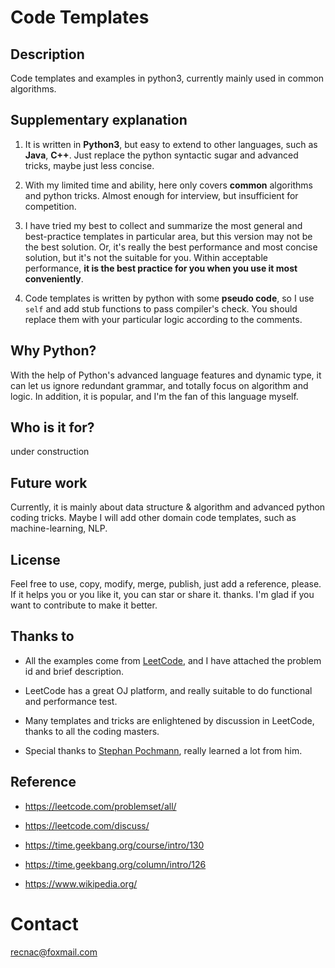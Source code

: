 # Code Templates



## Description

Code templates and examples in python3, currently mainly used in common algorithms.




## Supplementary explanation
1. It is written in **Python3**, but easy to extend to other languages, such as **Java**, **C++**. Just replace the python syntactic sugar and advanced tricks, maybe just less concise.

2. With my limited time and ability, here only covers **common** algorithms and python tricks. Almost enough for interview, but insufficient for competition.

3. I have tried my best to collect and summarize the most general and best-practice templates in particular area, but this version may not be the best solution. Or, it's really the best performance and most concise solution, but it's not the suitable for you. Within acceptable performance, **it is the best practice for you when you use it most conveniently**. 

4. Code templates is written by python with some **pseudo code**, so I use `self` and add stub functions to pass compiler's check. You should replace them with your particular logic according to the comments.



## Why Python?
With the help of Python's advanced language features and dynamic type, it can let us ignore redundant grammar, and totally focus on algorithm and logic.
In addition, it is popular, and I'm the fan of this language myself.




## Who is it for?

under construction



## Future work

Currently, it is mainly about data structure & algorithm and advanced python coding tricks. Maybe I will add other domain code templates, such as machine-learning, NLP.



## License

Feel free to use, copy, modify, merge, publish, just add a reference, please. 
If it helps you or you like it, you can star or share it. thanks.
I'm glad if you want to contribute to make it better.



## Thanks to
* All the examples come from [LeetCode](https://www.leetcode.com), and I have attached the problem id and brief description.

* LeetCode has a great OJ platform, and really suitable to do functional and performance test.

* Many templates and tricks are enlightened by discussion in LeetCode, thanks to all the coding masters.

* Special thanks to [Stephan Pochmann](https://leetcode.com/stefanpochmann/), really learned a lot from him.



## Reference

* https://leetcode.com/problemset/all/

* https://leetcode.com/discuss/

* https://time.geekbang.org/course/intro/130

* https://time.geekbang.org/column/intro/126

* https://www.wikipedia.org/



# Contact

recnac@foxmail.com